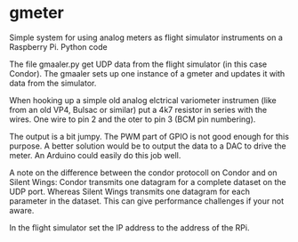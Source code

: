 # gmeter
Simple system for using analog meters as flight simulator instruments on a Raspberry Pi. Python code


The file gmaaler.py get UDP data from the flight simulator (in this case Condor).
The gmaaler sets up one instance of a gmeter and updates it with data from the simulator.


When hooking up a simple old analog elctrical variometer instrumen (like
from an old VP4, Bulsac or similar) put a 4k7 resistor in series with the
wires. One wire to pin 2 and the oter to pin 3 (BCM pin numbering).

The output is a bit jumpy. The PWM part of GPIO is not good enough for this
purpose. A better solution would be to output the data to a DAC to drive the
meter. An Arduino could easily do this job well.


A note on the difference between the condor protocoll on Condor and on Silent
Wings: Condor transmits one datagram for a complete dataset on the UDP port.
Whereas Silent Wings transmits one datagram for each parameter in the dataset.
This can give performance challenges if your not aware. 

In the flight simulator set the IP address to the address of the RPi.
